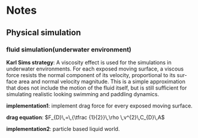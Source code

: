 # Notes

## Physical simulation

### fluid simulation(underwater environment)

**Karl Sims strategy**: A  viscosity  effect  is  used  for  the  simulations  in  underwater environments.  For  each  exposed  moving  surface,  a  viscous  force resists the normal component of its velocity, proportional to its sur-face area and normal velocity magnitude. This is a simple approximation  that  does  not  include  the  motion  of  the  fluid  itself,  but  is still sufficient for simulating realistic looking swimming and paddling dynamics.

**implementation1**: implement drag force for every exposed moving surface.

**drag equation**: $F_{D}\,=\,{\tfrac {1}{2}}\,\rho \,v^{2}\,C_{D}\,A$

**implementation2**: particle based liquid world.
